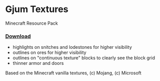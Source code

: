 # Gjum Textures

Minecraft Resource Pack

### [Download](https://github.com/Gjum/MC-Resource-Pack/archive/refs/heads/master.zip)

- highlights on snitches and lodestones for higher visibility
- outlines on ores for higher visibility
- outlines on "continuous texture" blocks to clearly see the block grid
- thinner armor and doors

Based on the Minecraft vanilla textures, (c) Mojang, (c) Microsoft
